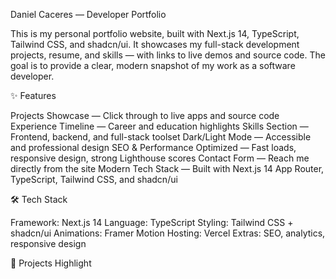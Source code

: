 Daniel Caceres — Developer Portfolio

This is my personal portfolio website, built with Next.js 14, TypeScript, Tailwind CSS, and shadcn/ui.
It showcases my full-stack development projects, resume, and skills — with links to live demos and source code. The goal is to provide a clear, modern snapshot of my work as a software developer.

✨ Features

Projects Showcase — Click through to live apps and source code
Experience Timeline — Career and education highlights
Skills Section — Frontend, backend, and full-stack toolset
Dark/Light Mode — Accessible and professional design
SEO & Performance Optimized — Fast loads, responsive design, strong Lighthouse scores
Contact Form — Reach me directly from the site
Modern Tech Stack — Built with Next.js 14 App Router, TypeScript, Tailwind CSS, and shadcn/ui

🛠️ Tech Stack

Framework: Next.js 14
Language: TypeScript
Styling: Tailwind CSS + shadcn/ui
Animations: Framer Motion
Hosting: Vercel
Extras: SEO, analytics, responsive design

📂 Projects Highlight
